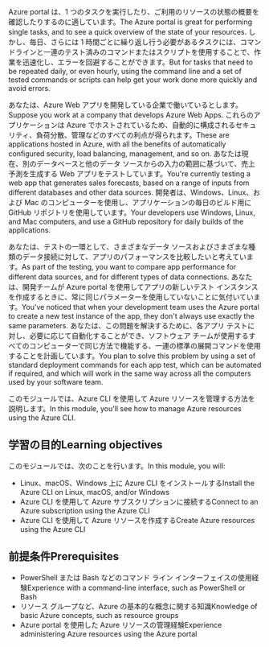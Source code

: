 <span data-ttu-id="50a96-101">Azure portal は、1 つのタスクを実行したり、ご利用のリソースの状態の概要を確認したりするのに適しています。</span><span class="sxs-lookup"><span data-stu-id="50a96-101">The Azure portal is great for performing single tasks, and to see a quick overview of the state of your resources.</span></span> <span data-ttu-id="50a96-102">しかし、毎日、さらには 1 時間ごとに繰り返し行う必要があるタスクには、コマンドラインと一連のテスト済みのコマンドまたはスクリプトを使用することで、作業を迅速化し、エラーを回避することができます。</span><span class="sxs-lookup"><span data-stu-id="50a96-102">But for tasks that need to be repeated daily, or even hourly, using the command line and a set of tested commands or scripts can help get your work done more quickly and avoid errors.</span></span>

<span data-ttu-id="50a96-103">あなたは、Azure Web アプリを開発している企業で働いているとします。</span><span class="sxs-lookup"><span data-stu-id="50a96-103">Suppose you work at a company that develops Azure Web Apps.</span></span> <span data-ttu-id="50a96-104">これらのアプリケーションは Azure でホストされているため、自動的に構成されるセキュリティ、負荷分散、管理などのすべての利点が得られます。</span><span class="sxs-lookup"><span data-stu-id="50a96-104">These are applications hosted in Azure, with all the benefits of automatically configured security, load balancing, management, and so on.</span></span> <span data-ttu-id="50a96-105">あなたは現在、別のデータベースと他のデータ ソースからの入力の範囲に基づいて、売上予測を生成する Web アプリをテストしています。</span><span class="sxs-lookup"><span data-stu-id="50a96-105">You're currently testing a web app that generates sales forecasts, based on a range of inputs from different databases and other data sources.</span></span> <span data-ttu-id="50a96-106">開発者は、Windows、Linux、および Mac のコンピューターを使用し、アプリケーションの毎日のビルド用に GitHub リポジトリを使用しています。</span><span class="sxs-lookup"><span data-stu-id="50a96-106">Your developers use Windows, Linux, and Mac computers, and use a GitHub repository for daily builds of the applications.</span></span>

<span data-ttu-id="50a96-107">あなたは、テストの一環として、さまざまなデータ ソースおよびさまざまな種類のデータ接続に対して、アプリのパフォーマンスを比較したいと考えています。</span><span class="sxs-lookup"><span data-stu-id="50a96-107">As part of the testing, you want to compare app performance for different data sources, and for different types of data connections.</span></span> <span data-ttu-id="50a96-108">あなたは、開発チームが Azure portal を使用してアプリの新しいテスト インスタンスを作成するときに、常に同じパラメーターを使用していないことに気付いています。</span><span class="sxs-lookup"><span data-stu-id="50a96-108">You've noticed that when your development team uses the Azure portal to create a new test instance of the app, they don't always use exactly the same parameters.</span></span> <span data-ttu-id="50a96-109">あなたは、この問題を解決するために、各アプリ テストに対し、必要に応じて自動化することができ、ソフトウェア チームが使用するすべてのコンピューターで同じ方法で機能する、一連の標準の展開コマンドを使用することを計画しています。</span><span class="sxs-lookup"><span data-stu-id="50a96-109">You plan to solve this problem by using a set of standard deployment commands for each app test, which can be automated if required, and which will work in the same way across all the computers used by your software team.</span></span>

<span data-ttu-id="50a96-110">このモジュールでは、Azure CLI を使用して Azure リソースを管理する方法を説明します。</span><span class="sxs-lookup"><span data-stu-id="50a96-110">In this module, you'll see how to manage Azure resources using the Azure CLI.</span></span>

## <a name="learning-objectives"></a><span data-ttu-id="50a96-111">学習の目的</span><span class="sxs-lookup"><span data-stu-id="50a96-111">Learning objectives</span></span>

<span data-ttu-id="50a96-112">このモジュールでは、次のことを行います。</span><span class="sxs-lookup"><span data-stu-id="50a96-112">In this module, you will:</span></span>

- <span data-ttu-id="50a96-113">Linux、macOS、Windows 上に Azure CLI をインストールする</span><span class="sxs-lookup"><span data-stu-id="50a96-113">Install the Azure CLI on Linux, macOS, and/or Windows</span></span>
- <span data-ttu-id="50a96-114">Azure CLI を使用して Azure サブスクリプションに接続する</span><span class="sxs-lookup"><span data-stu-id="50a96-114">Connect to an Azure subscription using the Azure CLI</span></span>
- <span data-ttu-id="50a96-115">Azure CLI を使用して Azure リソースを作成する</span><span class="sxs-lookup"><span data-stu-id="50a96-115">Create Azure resources using the Azure CLI</span></span>

## <a name="prerequisites"></a><span data-ttu-id="50a96-116">前提条件</span><span class="sxs-lookup"><span data-stu-id="50a96-116">Prerequisites</span></span>

- <span data-ttu-id="50a96-117">PowerShell または Bash などのコマンド ライン インターフェイスの使用経験</span><span class="sxs-lookup"><span data-stu-id="50a96-117">Experience with a command-line interface, such as PowerShell or Bash</span></span>
- <span data-ttu-id="50a96-118">リソース グループなど、Azure の基本的な概念に関する知識</span><span class="sxs-lookup"><span data-stu-id="50a96-118">Knowledge of basic Azure concepts, such as resource groups</span></span>
- <span data-ttu-id="50a96-119">Azure portal を使用した Azure リソースの管理経験</span><span class="sxs-lookup"><span data-stu-id="50a96-119">Experience administering Azure resources using the Azure portal</span></span>